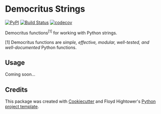 # Democritus Strings

[![PyPI](https://img.shields.io/pypi/v/democritus-strings.svg)](https://pypi.python.org/pypi/democritus-strings)
[![Build Status](https://travis-ci.com/democritus-project/democritus-strings.svg?branch=master)](https://travis-ci.com/democritus-project/democritus-strings)
[![codecov](https://codecov.io/gh/democritus-project/democritus-strings/branch/master/graph/badge.svg?token=V0WOIXRGMM)](https://codecov.io/gh/democritus-project/democritus-strings)

Democritus functions<sup>[1]</sup> for working with Python strings.

[1] Democritus functions are <i>simple, effective, modular, well-tested, and well-documented</i> Python functions.

## Usage

Coming soon...

## Credits

This package was created with [Cookiecutter](https://github.com/audreyr/cookiecutter) and Floyd Hightower's [Python project template](https://github.com/fhightower-templates/python-project-template).
